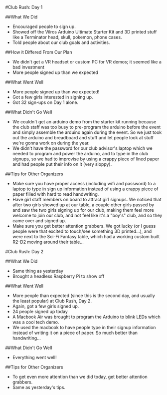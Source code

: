 #Club Rush: Day 1

##What We Did

- Encouraged people to sign up.
- Showed off the Vilros Arduino Ultimate Starter Kit and 3D printed stuff like a Terminator head, skull, pokemon, phone cases.
- Told people about our club goals and activities.

##How it Differed From Our Plan

- We didn't get a VR headset or custom PC for VR demos; it seemed like a bad investment
- More people signed up than we expected

##What Went Well
- More people signed up than we expected!
- Got a few girls interested in signing up.
- Got 32 sign-ups on Day 1 alone.

##What Didn't Go Well
- We couldn't get an arduino demo from the starter kit running because the club staff was too busy to pre-program the arduino before the event and simply assemble the arduino again during the event. So we just took out the arduino and breadboard and stuff and let people look at stuff we're gonna work on during the year.
- We didn't have the password for our club advisor's laptop which we needed to program and power the arduino, and to type in the club signups, so we had to improvise by using a crappy piece of lined paper and had people put their info on it (very sloppy).

##Tips for Other Organizers

- Make sure you have proper access (including wifi and password) to a laptop to type in sign up information instead of using a crappy piece of paper filled with hard to read handwriting.
- Have girl staff members on board to attract girl signups. We noticed that after two girls showed up at our table, a couple other girls passed by and saw the two girls signing up for our club, making them feel more welcome to join our club, and not feel like it's a "boy's" club, and so they came over and signed up.
- Make sure you get better attention grabbers. We got lucky (or I guess people were that excited to touch/see something 3D printed...), and were next to the Sci-Fi Fantasy table, which had a working custom built R2-D2 moving around their table...


#Club Rush: Day 2

##What We Did
- Same thing as yesterday
- Brought a headless Raspberry Pi to show off

##What Went Well
- More people than expected (since this is the second day, and usually the least popular) at Club Rush, Day 2.
- Again, got a few girls signed up.
- 24 people signed up today
- A Macbook Air was brought to program the Arduino to blink LEDs which was a cool tech demo.
- We used the macbook to have people type in their signup information instead of writing it on a piece of paper. So much better than handwriting...

##What Didn't Go Well
- Everything went well!

##Tips for Other Organizers
- To get even more attention than we did today, get better attention grabbers.
- Same as yesterday's tips.
